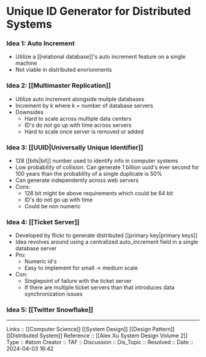 # Unique ID Generator for Distributed Systems

### Idea 1: Auto Increment
- Utilize a [[relational database]]'s auto increment feature on a single machine
- Not viable in distributed envrionments
### Idea 2: [[Multimaster Replication]]
- Utilize auto increment alongside muliple databases
- Increment by k where k = number of database servers
- Downsides
	- Hard to scale across multiple data centers
	- ID's do not go up with time across servers
	- Hard to scale once server is removed or added
### Idea 3: [[UUID|Universally Unique Identifier]]
- 128 [[bits|bit]] number used to identify info in computer systems
- Low probability of collision. Can generate 1 billion uuid's ever second for 100 years than the probability of a single duplicate is 50%
- Can generate independently across web servers
- Cons:
	- 128 bit might be above requirements which could be 64 bit
	- ID's do not go up with time
	- Could be non numeric
### Idea 4: [[Ticket Server]]
- Developed by flickr to generate distributed [[primary key|primary keys]]
- Idea revolves around using a centralized auto_increment field in a single database server
- Pro:
	- Numeric id's
	- Easy to implement for small -> medium scale
- Con:
	- Singlepoint of failure with the ticket server
	- If there are multiple ticket servers than that introduces data synchronization issues
### Idea 5: [[Twitter Snowflake]]
---
Links :: [[Computer Science]] [[System Design]] [[Design Pattern]][[Distributed System]]
Reference :: [[Alex Xu System Design Volume 2]]
Type :: #atom
Creator ::
TAF ::
Discussion ::
Dis_Topic :: 
Resolved ::
Date :: 2024-04-03 16:42
